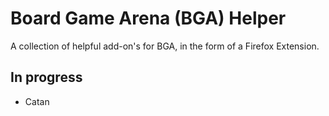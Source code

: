 # Board Game Arena (BGA) Helper
A collection of helpful add-on's for BGA, in the form of a Firefox Extension.

## In progress
* Catan
